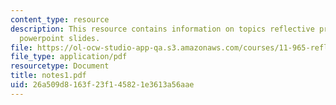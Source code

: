 ```yaml
---
content_type: resource
description: This resource contains information on topics reflective practice and
  powerpoint slides.
file: https://ol-ocw-studio-app-qa.s3.amazonaws.com/courses/11-965-reflective-practice-an-approach-for-expanding-your-learning-frontiers-january-iap-2007/26a509d8163f23f145821e3613a56aae_notes1.pdf
file_type: application/pdf
resourcetype: Document
title: notes1.pdf
uid: 26a509d8-163f-23f1-4582-1e3613a56aae
---
```

